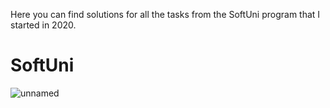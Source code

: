 Here you can find solutions for all the tasks from the SoftUni program that I started in 2020.

# SoftUni
![unnamed](https://user-images.githubusercontent.com/90791613/161151906-65180f71-8167-4b54-8026-bd457006bad1.jpg)
